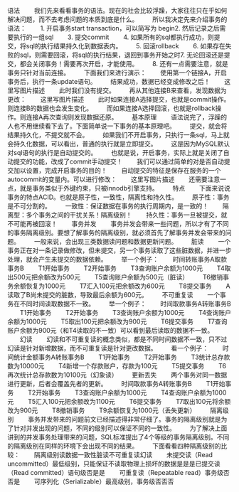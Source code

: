 语法
　　我们先来看看事务的语法。现在的社会比较浮躁，大家往往只在乎如何解决问题，而不去考虑问题的本质到底是什么。
　　所以我决定先来介绍事务的语法：
　　1. 开启事务start transaction，可以简写为 begin2. 然后记录之后需要执行的一组sql
　　3. 提交commit
　　4. 如果所有的sql都执行成功，则提交，将sql的执行结果持久化到数据表内。
　　5. 回滚rollback
　　6. 如果存在失败的sql，则需要回滚，将sql的执行结果，退回到事务开始之时7. 无论回滚还是提交，都会关闭事务！需要再次开启，才能使用。
　　8. 还有一点需要注意，就是事务只针对当前连接。
　　下面我们来进行演示：
　　使用第一个链接A，开启事务后，执行一条update语句。
　　结果成功，数据已经变成修改之后！
　　这里写图片描述
　　此时我们没有提交。
　　再从其他连接B来查看，发现数据为更改：
　　这里写图片描述
　　此时如果连接A选择提交，也就是commit操作。则连接B的数据也会发生变化。
　　而如果连接A选择回滚，也就是rollback操作。则连接A再次查询则发现数据还原。
　　基本原理
　　语法说完了，浮躁的人也不用继续看下去了。下面简单说一下事务的基本原理吧。
　　提交，就会将结果持久化，不提交就不会。
　　如果我们不开启事务，只执行一条sql，马上就会持久化数据，可以看出，普通的执行就是立即提交。
　　这是因为MySQL默认对sql语句的执行是自动提交的。
　　也就是说，开启事务，实际上就是关闭了自动提交的功能，改成了commit手动提交！
　　我们可以通过简单的对是否自动提交加以设置，完成开启事务的目的！
　　自动提交的特征是保存在服务的一个autocommit的变量内。可以进行修改：
　　这里写图片描述
　　还需要注意一点，就是事务类似于外键约束，只被innodb引擎支持。
　　特点
　　下面来说说事务的特点ACID。也就是原子性，一致性，隔离性和持久性。
　　原子性：事务是不可分割的。
　　一致性：保证数据在事务的执行周期内，是一致的！
　　隔离型：多个事务之间的干扰关系！隔离级别！
　　持久性：事务一旦被提交，就不可能再被回滚！
　　事务并发
　　事务并发会带来一些问题，所以才有了不同的事务隔离级别。要想了解事务的隔离级别，就必须首先了解事务并发会带来的问题。
　　一般来说，会出现三类数据读问题和数据更新问题。
　　脏读
　　一个事务正在对一条记录做修改，但未提交，另一个事务读取了这些脏数据，并进一步处理，就会产生未提交的数据依赖。
　　举一个例子：
　　时间转账事务A取款事务B
　　T1开始事务
　　T2开始事务
　　T3查询账户余额为1000元
　　T4取出500元把余额改为500元
　　T5查询账户余额为500元（脏读）
　　T6撤销事务余额恢复为1000元
　　T7汇入100元把余额改为600元
　　T8提交事务
　　A读取了B尚未提交的脏数，导致最后余额为600元。
　　不可重复读
　　一个事务在不同时间读取数据不一致。
　　举一个例子：
　　时间取款事务A转账事务B
　　T1开始事务
　　T2开始事务
　　T3查询账户余额为1000元
　　T4查询账户余额为1000元
　　T5取出100元把余额改为900元
　　T6提交事务
　　T7查询账户余额为900元（和T4读取的不一致）可以看到最后读取的数据不一致。
　　幻读
　　幻读和不可重复读的概念类似，都是不同时间数据不一致，只不过幻读是针对新增数据，而不可重复读是针对更改数据。
　　看一个例子：
　　时间统计金额事务A转账事务B
　　T1开始事务
　　T2开始事务
　　T3统计总存款数为10000元
　　T4新增一个存款账户，存款为100元
　　T5提交事务
　　T6再次统计总存款数为10100元（幻象读）
　　更新丢失
　　两个事务对同一数据进行更新，后者会覆盖先者的更新。
　　时间取款事务A转账事务B
　　T1开始事务
　　T2开始事务
　　T3查询账户余额为1000元
　　T4查询账户余额为1000元
　　T5汇入100元把余额改为1100元
　　T6提交事务
　　T7取出100元将余额改为900元
　　T8撤销事务
　　T9余额恢复为1000元（丢失更新）
　　隔离级别
　　事务并发带来的问题前文已经描述得非常仔细了。事务的隔离级别就是为了针对并发出现的问题，不同的级别可以保证不同的一致性。
　　为了解决上面讲到的并发事务处理带来的问题，SQL标准提出了4个等级的事务隔离级别。不同的隔离级别在同样的环境下会出现不同的结果。
　　下面看看四种隔离级别的比较：
　　隔离级别读数据一致性脏读不可重复读幻读
　　未提交读（Read uncommitted）最低级别，只能保证不读取物理上损坏的数据是是是已提交读（Read committed）语句级否是是
　　可重复读（Repeatable read）事务级否否是
　　可序列化（Serializable）最高级别，事务级否否否